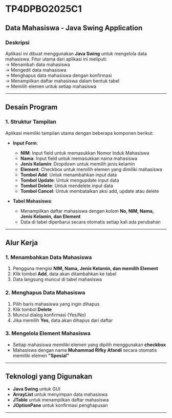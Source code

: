 # TP4DPBO2025C1

## **Data Mahasiswa - Java Swing Application**

### **Deskripsi**
Aplikasi ini dibuat menggunakan **Java Swing** untuk mengelola data mahasiswa. Fitur utama dari aplikasi ini meliputi:  
-> Menambah data mahasiswa  
-> Mengedit data mahasiswa  
-> Menghapus data mahasiswa dengan konfirmasi  
-> Menampilkan daftar mahasiswa dalam bentuk tabel  
-> Memilih elemen untuk setiap mahasiswa  

---

## **Desain Program**
### **1. Struktur Tampilan**
Aplikasi memiliki tampilan utama dengan beberapa komponen berikut:  
- **Input Form**:  
  - **NIM**: Input field untuk memasukkan Nomor Induk Mahasiswa  
  - **Nama**: Input field untuk memasukkan nama mahasiswa  
  - **Jenis Kelamin**: Dropdown untuk memilih jenis kelamin  
  - **Element**: Checkbox untuk memilih elemen yang dimiliki mahasiswa  
  - **Tombol Add**: Untuk menambahkan input data  
  - **Tombol Update**: Untuk mengupdate input data  
  - **Tombol Delete**: Untuk mendelete input data  
  - **Tombol Cancel**: Untuk membatalkan aksi add, update atau delete  

- **Tabel Mahasiswa**:  
  - Menampilkan daftar mahasiswa dengan kolom **No, NIM, Nama, Jenis Kelamin, dan Element**  
  - Data di tabel diperbarui secara otomatis setiap kali ada perubahan  

---

## **Alur Kerja**
### **1. Menambahkan Data Mahasiswa**
1. Pengguna mengisi **NIM, Nama, Jenis Kelamin, dan memilih Element**  
2. Klik tombol **Add**, data akan ditambahkan ke tabel  
3. Data langsung muncul di tabel mahasiswa  

### **2. Menghapus Data Mahasiswa**
1. Pilih baris mahasiswa yang ingin dihapus  
2. Klik tombol **Delete**  
3. Muncul dialog konfirmasi (Yes/No)  
4. Jika memilih **Yes**, data akan dihapus dari daftar  

### **3. Mengelola Element Mahasiswa**
- Setiap mahasiswa memiliki elemen yang dipilih menggunakan **checkbox**  
- Mahasiswa dengan nama **Muhammad Rifky Afandi** secara otomatis memiliki elemen **"Spesial"**  

---

## **Teknologi yang Digunakan**
- **Java Swing** untuk GUI  
- **ArrayList** untuk menyimpan data mahasiswa  
- **JTable** untuk menampilkan daftar mahasiswa  
- **JOptionPane** untuk konfirmasi penghapusan  

---
